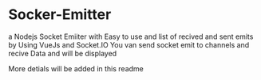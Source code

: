 # Socker-Emitter
a Nodejs Socket Emiiter with Easy to use and list of recived and sent emits 
by Using VueJs and Socket.IO You van send socket emit to channels and recive Data and will be displayed 

More detials will be added in this readme 

